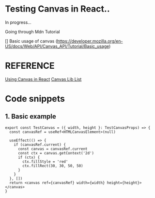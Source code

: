# Testing Canvas in React..

In progress...

Going through Mdn Tutorial

[] Basic usage of canvas (https://developer.mozilla.org/en-US/docs/Web/API/Canvas_API/Tutorial/Basic_usage)

# REFERENCE

[Using Canvas in React](https://medium.com/@pdx.lucasm/canvas-with-react-js-32e133c05258)
[Canvas Lib List](https://webdesign.tutsplus.com/best-free-canvas-libraries-in-javascript--cms-37317a)

# Code snippets

## 1. Basic example

```tsx
export const TestCanvas = ({ width, height }: TestCanvasProps) => {
  const canvasRef = useRef<HTMLCanvasElement>(null)

  useEffect(() => {
    if (canvasRef.current) {
      const canvas = canvasRef.current
      const ctx = canvas.getContext('2d')
      if (ctx) {
        ctx.fillStyle = 'red'
        ctx.fillRect(30, 30, 50, 50)
      }
    }
  }, [])
  return <canvas ref={canvasRef} width={width} height={height}></canvas>
}
```
